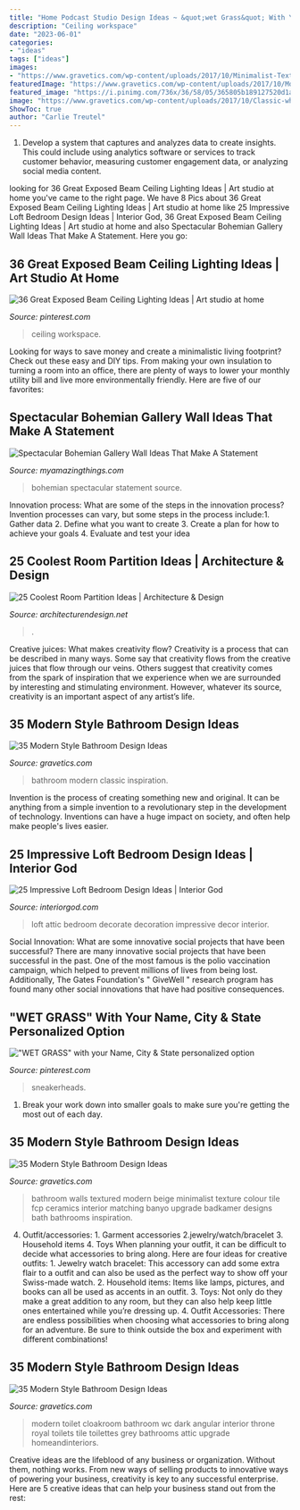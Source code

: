 ```yaml
---
title: "Home Podcast Studio Design Ideas ~ &quot;wet Grass&quot; With Your Name, City &amp; State Personalized Option"
description: "Ceiling workspace"
date: "2023-06-01"
categories:
- "ideas"
tags: ["ideas"]
images:
- "https://www.gravetics.com/wp-content/uploads/2017/10/Minimalist-Textured-Walls.jpg"
featuredImage: "https://www.gravetics.com/wp-content/uploads/2017/10/Modern-Angular-Toilet.jpg"
featured_image: "https://i.pinimg.com/736x/36/58/05/365805b189127520d1a6031cd74f971c.jpg"
image: "https://www.gravetics.com/wp-content/uploads/2017/10/Classic-white-bathroom.jpg"
ShowToc: true
author: "Carlie Treutel"
---
```



1. Develop a system that captures and analyzes data to create insights. This could include using analytics software or services to track customer behavior, measuring customer engagement data, or analyzing social media content. 

	

		
looking for 36 Great Exposed Beam Ceiling Lighting Ideas | Art studio at home you've came to the right page. We have 8 Pics about 36 Great Exposed Beam Ceiling Lighting Ideas | Art studio at home like 25 Impressive Loft Bedroom Design Ideas | Interior God, 36 Great Exposed Beam Ceiling Lighting Ideas | Art studio at home and also Spectacular Bohemian Gallery Wall Ideas That Make A Statement. Here you go:
		
    
## 36 Great Exposed Beam Ceiling Lighting Ideas | Art Studio At Home

<img loading=lazy src="https://i.pinimg.com/736x/04/f7/66/04f7663b87fff9db8d35ab35f3bf9077.jpg" onerror="this.onerror=null;this.src='https://tse3.mm.bing.net/th?id=OIP.ngQ8quJwhnYZQJ-zlVSp_AHaKy&amp;pid=15.1';" alt="36 Great Exposed Beam Ceiling Lighting Ideas | Art studio at home">

_Source: pinterest.com_

>ceiling workspace. 

	

Looking for ways to save money and create a minimalistic living footprint? Check out these easy and DIY tips. From making your own insulation to turning a room into an office, there are plenty of ways to lower your monthly utility bill and live more environmentally friendly. Here are five of our favorites: 

    
## Spectacular Bohemian Gallery Wall Ideas That Make A Statement

<img loading=lazy src="http://myamazingthings.com/wp-content/uploads/2018/02/bohemian-gallery-wall-3.jpg" onerror="this.onerror=null;this.src='https://tse4.mm.bing.net/th?id=OIP.AHM-y3hp0fCCRWLb-fiLiAHaJ4&amp;pid=15.1';" alt="Spectacular Bohemian Gallery Wall Ideas That Make A Statement">

_Source: myamazingthings.com_

>bohemian spectacular statement source. 

	

Innovation process: What are some of the steps in the innovation process?
Invention processes can vary, but some steps in the process include:1. Gather data 2. Define what you want to create 3. Create a plan for how to achieve your goals 4. Evaluate and test your idea 
    
## 25 Coolest Room Partition Ideas | Architecture &amp; Design

<img loading=lazy src="https://cdn.architecturendesign.net/wp-content/uploads/2014/08/3137.jpg" onerror="this.onerror=null;this.src='https://tse2.mm.bing.net/th?id=OIP.0U4_h8rUDRzr4zKdHGWjhgHaLK&amp;pid=15.1';" alt="25 Coolest Room Partition Ideas | Architecture &amp; Design">

_Source: architecturendesign.net_

>. 

	

Creative juices: What makes creativity flow?
Creativity is a process that can be described in many ways. Some say that creativity flows from the creative juices that flow through our veins. Others suggest that creativity comes from the spark of inspiration that we experience when we are surrounded by interesting and stimulating environment. However, whatever its source, creativity is an important aspect of any artist’s life.

    
## 35 Modern Style Bathroom Design Ideas

<img loading=lazy src="https://www.gravetics.com/wp-content/uploads/2017/10/Classic-white-bathroom.jpg" onerror="this.onerror=null;this.src='https://tse4.mm.bing.net/th?id=OIP.ijsjjr4KbUJiQSpOnz9yiAHaLI&amp;pid=15.1';" alt="35 Modern Style Bathroom Design Ideas">

_Source: gravetics.com_

>bathroom modern classic inspiration. 

	

Invention is the process of creating something new and original. It can be anything from a simple invention to a revolutionary step in the development of technology. Inventions can have a huge impact on society, and often help make people's lives easier.

    
## 25 Impressive Loft Bedroom Design Ideas | Interior God

<img loading=lazy src="http://interiorgod.com/wp-content/uploads/2016/11/dreamy-loft-room-design.jpg" onerror="this.onerror=null;this.src='https://tse4.mm.bing.net/th?id=OIP.6qK1fGUOKj_YsZ61ed-RZQHaLI&amp;pid=15.1';" alt="25 Impressive Loft Bedroom Design Ideas | Interior God">

_Source: interiorgod.com_

>loft attic bedroom decorate decoration impressive decor interior. 

	

Social Innovation: What are some innovative social projects that have been successful?
There are many innovative social projects that have been successful in the past. One of the most famous is the polio vaccination campaign, which helped to prevent millions of lives from being lost. Additionally, The Gates Foundation's " GiveWell " research program has found many other social innovations that have had positive consequences.

    
## &quot;WET GRASS&quot; With Your Name, City &amp; State Personalized Option

<img loading=lazy src="https://i.pinimg.com/736x/36/58/05/365805b189127520d1a6031cd74f971c.jpg" onerror="this.onerror=null;this.src='https://tse4.mm.bing.net/th?id=OIP.8JwWlDWS4w1Y66PgcXpjZwHaJ3&amp;pid=15.1';" alt="&quot;WET GRASS&quot; with your Name, City &amp; State personalized option">

_Source: pinterest.com_

>sneakerheads. 

	

1. Break your work down into smaller goals to make sure you're getting the most out of each day. 

    
## 35 Modern Style Bathroom Design Ideas

<img loading=lazy src="https://www.gravetics.com/wp-content/uploads/2017/10/Minimalist-Textured-Walls.jpg" onerror="this.onerror=null;this.src='https://tse2.mm.bing.net/th?id=OIP.cSj1h2S0JnQNVGEfD9hyhAAAAA&amp;pid=15.1';" alt="35 Modern Style Bathroom Design Ideas">

_Source: gravetics.com_

>bathroom walls textured modern beige minimalist texture colour tile fcp ceramics interior matching banyo upgrade badkamer designs bath bathrooms inspiration. 

	

4. Outfit/accessories: 1. Garment accessories 2.jewelry/watch/bracelet 3. Household items 4. Toys
When planning your outfit, it can be difficult to decide what accessories to bring along. Here are four ideas for creative outfits: 1. Jewelry watch bracelet: This accessory can add some extra flair to a outfit and can also be used as the perfect way to show off your Swiss-made watch. 2. Household items: Items like lamps, pictures, and books can all be used as accents in an outfit. 3. Toys: Not only do they make a great addition to any room, but they can also help keep little ones entertained while you’re dressing up. 4. Outfit Accessories: There are endless possibilities when choosing what accessories to bring along for an adventure. Be sure to think outside the box and experiment with different combinations!

    
## 35 Modern Style Bathroom Design Ideas

<img loading=lazy src="https://www.gravetics.com/wp-content/uploads/2017/10/Modern-Angular-Toilet.jpg" onerror="this.onerror=null;this.src='https://tse1.mm.bing.net/th?id=OIP.6r7jjeM5hcfDDZdUF7K3YgHaLH&amp;pid=15.1';" alt="35 Modern Style Bathroom Design Ideas">

_Source: gravetics.com_

>modern toilet cloakroom bathroom wc dark angular interior throne royal toilets tile toilettes grey bathrooms attic upgrade homeandinteriors. 

	

Creative ideas are the lifeblood of any business or organization. Without them, nothing works. From new ways of selling products to innovative ways of powering your business, creativity is key to any successful enterprise. Here are 5 creative ideas that can help your business stand out from the rest:

